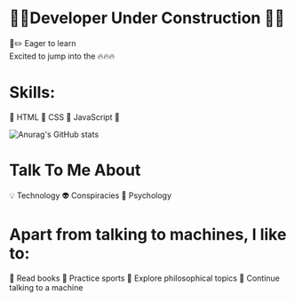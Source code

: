 # 🚧🔧Developer Under Construction 🔨🚧
 
📐✏️ Eager to learn  
Excited to jump into the 🔥🔥🔥

# Skills: 
📌 HTML 
📌 CSS
🚧 JavaScript 🚧


![Anurag's GitHub stats](https://github-readme-stats.vercel.app/api?username=MarcDagher&?theme=panda_icons=true)
  
# Talk To Me About
💡 Technology
👽 Conspiracies
🧠 Psychology

# Apart from talking to machines, I like to:
📜 Read books
🏃 Practice sports
🔬 Explore philosophical topics
🚨 Continue talking to a machine
